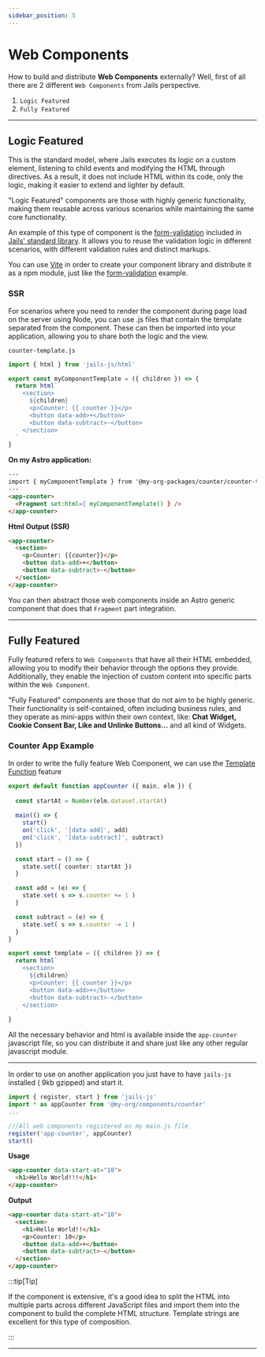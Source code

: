 ```yaml
---
sidebar_position: 5
---
```


# Web Components

How to build and distribute **Web Components** externally? Well, first of all there are 2 different `Web Components` from Jails perspective.
1. `Logic Featured`
2. `Fully Featured`

---


## Logic Featured
This is the standard model, where Jails executes its logic on a custom element, listening to child events and modifying the HTML through directives. As a result, it does not include HTML within its code, only the logic, making it easier to extend and lighter by default.

"Logic Featured" components are those with highly generic functionality, making them reusable across various scenarios while maintaining the same core functionality. 

An example of this type of component is the [form-validation](https://github.com/jails-org/Std/tree/main/form-validation) included in [Jails' standard library](https://github.com/jails-org/Std). It allows you to reuse the validation logic in different scenarios, with different validation rules and distinct markups.

You can use [Vite](https://vite.dev/) in order to create your component library and distribute it as a npm module, just like the [form-validation](https://github.com/jails-org/Std/tree/main/form-validation) example. 


### SSR

For scenarios where you need to render the component during page load on the server using Node, you can use .js files that contain the template separated from the component. These can then be imported into your application, allowing you to share both the logic and the view.

`counter-template.js`

```ts
import { html } from 'jails-js/html'

export const myComponentTemplate = ({ children }) => {
  return html` 
    <section>
      ${children}
      <p>Counter: {{ counter }}</p>
      <button data-add>+</button>
      <button data-subtract>-</button>
    </section>
  `
}
```

**On my Astro application:**

```html
---
import { myComponentTemplate } from '@my-org-packages/counter/counter-template'
---
<app-counter>
  <Fragment set:html={ myComponentTemplate() } />
</app-counter>
```

**Html Output (SSR)**

```html
<app-counter>
  <section>
    <p>Counter: {{counter}}</p>
    <button data-add>+</button>
    <button data-subtract>-</button>
  </section>
</app-counter>

```

You can then abstract those web components inside an Astro generic component that does that `Fragment` part integration.

---

## Fully Featured 
Fully featured refers to `Web Components` that have all their HTML embedded, allowing you to modify their behavior through the options they provide. Additionally, they enable the injection of custom content into specific parts within the `Web Component`.

"Fully Featured" components are those that do not aim to be highly generic. Their functionality is self-contained, often including business rules, and they operate as mini-apps within their own context, like: **Chat Widget, Cookie Consent Bar, Like and Unlinke Buttons...** and all kind of Widgets.


### Counter App Example
In order to write the fully feature Web Component, we can use the [Template Function](http://localhost:3000/about/docs/reference/components#template-function) feature


```ts
export default function appCounter ({ main, elm }) {
  
  const startAt = Number(elm.dataset.startAt)
 
  main(() => {
    start()
    on('click', '[data-add]', add)
    on('click', '[data-subtract]', subtract)
  })

  const start = () => {
    state.set({ counter: startAt })
  }

  const add = (e) => {
    state.set( s => s.counter += 1 )
  }

  const subtract = (e) => {
    state.set( s => s.counter -= 1 )
  }
}

export const template = ({ children }) => {
  return html` 
    <section>
      ${children}
      <p>Counter: {{ counter }}</p>
      <button data-add>+</button>
      <button data-subtract>-</button>
    </section>
  `
}

```

All the necessary behavior and html is available inside the `app-counter` javascript file, so you can distribute it and share just like any other regular javascript module.

---

In order to use on another application you just have to have `jails-js` installed ( 9kb gzipped) and start it.


```ts
import { register, start } from 'jails-js'
import * as appCounter from '@my-org/components/counter'
... 

///All web components registered on my main.js file
register('app-counter', appCounter)
start()
```

**Usage**

```html
<app-counter data-start-at="10">
  <h1>Hello World!!!</h1>
</app-counter>
```

**Output**

```html
<app-counter data-start-at="10">
  <section>
    <h1>Hello World!!</h1>
    <p>Counter: 10</p>
    <button data-add>+</button>
    <button data-subtract>-</button>
  </section>
</app-counter>
```

:::tip[Tip]

If the component is extensive, it's a good idea to split the HTML into multiple parts across different JavaScript files and import them into the component to build the complete HTML structure. Template strings are excellent for this type of composition.

:::

---
